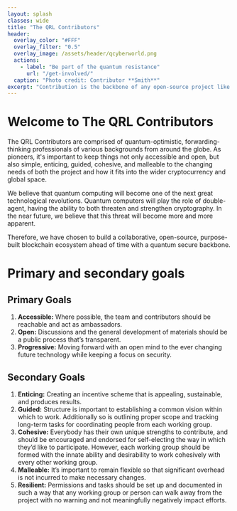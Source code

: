 ```yaml
---
layout: splash
classes: wide
title: "The QRL Contributors"
header:
  overlay_color: "#FFF"
  overlay_filter: "0.5"
  overlay_image: /assets/header/qcyberworld.png
  actions:
    - label: "Be part of the quantum resistance"
      url: "/get-involved/"
  caption: "Photo credit: Contributor **Smith**"
excerpt: "Contribution is the backbone of any open-source project like The QRL, and is established from the community that surrounds it."
---
```


# Welcome to The QRL Contributors

The QRL Contributors are comprised of quantum-optimistic, forwarding-thinking professionals of various backgrounds from around the globe. As pioneers, it's important to keep things not only accessible and open, but also simple, enticing, guided, cohesive, and malleable to the changing needs of both the project and how it fits into the wider cryptocurrency and global space.

We believe that quantum computing will become one of the next great technological revolutions. Quantum computers will play the role of double-agent, having the ability to both threaten and strengthen cryptography. In the near future, we believe that this threat will become more and more apparent. 

Therefore, we have chosen to build a collaborative, open-source, purpose-built blockchain ecosystem ahead of time with a quantum secure backbone.

# Primary and secondary goals 

## Primary Goals

1. **Accessible:** Where possible, the team and contributors should be reachable and act as ambassadors.
2. **Open:** Discussions and the general development of materials should be a public process that’s transparent.
3. **Progressive:** Moving forward with an open mind to the ever changing future technology while keeping a focus on security.

## Secondary Goals

1. **Enticing:** Creating an incentive scheme that is appealing, sustainable, and produces results.
2. **Guided:** Structure is important to establishing a common vision within which to work. Additionally so is outlining proper scope and tracking long-term tasks for coordinating people from each working group.
3. **Cohesive:** Everybody has their own unique strengths to contribute, and should be encouraged and endorsed for self-electing the way in which they’d like to participate. However, each working group should be formed with the innate ability and desirability to work cohesively with every other working group.
4. **Malleable:** It’s important to remain flexible so that significant overhead is not incurred to make necessary changes.
5. **Resilient:** Permissions and tasks should be set up and documented in such a way that any working group or person can walk away from the project with no warning and not meaningfully negatively impact efforts.


